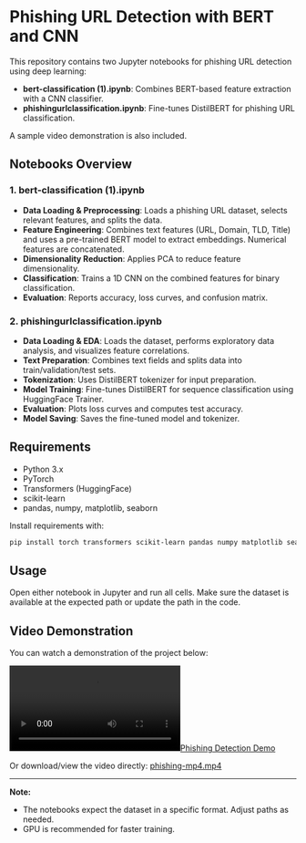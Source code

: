 # Phishing URL Detection with BERT and CNN

This repository contains two Jupyter notebooks for phishing URL detection using deep learning:
- **bert-classification (1).ipynb**: Combines BERT-based feature extraction with a CNN classifier.
- **phishingurlclassification.ipynb**: Fine-tunes DistilBERT for phishing URL classification.

A sample video demonstration is also included.

## Notebooks Overview

### 1. bert-classification (1).ipynb
- **Data Loading & Preprocessing**: Loads a phishing URL dataset, selects relevant features, and splits the data.
- **Feature Engineering**: Combines text features (URL, Domain, TLD, Title) and uses a pre-trained BERT model to extract embeddings. Numerical features are concatenated.
- **Dimensionality Reduction**: Applies PCA to reduce feature dimensionality.
- **Classification**: Trains a 1D CNN on the combined features for binary classification.
- **Evaluation**: Reports accuracy, loss curves, and confusion matrix.

### 2. phishingurlclassification.ipynb
- **Data Loading & EDA**: Loads the dataset, performs exploratory data analysis, and visualizes feature correlations.
- **Text Preparation**: Combines text fields and splits data into train/validation/test sets.
- **Tokenization**: Uses DistilBERT tokenizer for input preparation.
- **Model Training**: Fine-tunes DistilBERT for sequence classification using HuggingFace Trainer.
- **Evaluation**: Plots loss curves and computes test accuracy.
- **Model Saving**: Saves the fine-tuned model and tokenizer.

## Requirements
- Python 3.x
- PyTorch
- Transformers (HuggingFace)
- scikit-learn
- pandas, numpy, matplotlib, seaborn

Install requirements with:
```bash
pip install torch transformers scikit-learn pandas numpy matplotlib seaborn
```

## Usage
Open either notebook in Jupyter and run all cells. Make sure the dataset is available at the expected path or update the path in the code.

## Video Demonstration
You can watch a demonstration of the project below:

[![Phishing Detection Demo](phishing-mp4.mp4)](phishing-mp4.mp4)

Or download/view the video directly: [phishing-mp4.mp4](phishing-mp4.mp4)

---

**Note:**
- The notebooks expect the dataset in a specific format. Adjust paths as needed.
- GPU is recommended for faster training.


